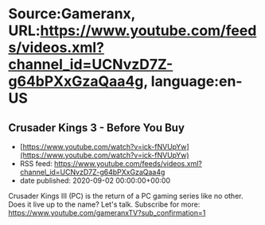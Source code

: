 # Source:Gameranx, URL:https://www.youtube.com/feeds/videos.xml?channel_id=UCNvzD7Z-g64bPXxGzaQaa4g, language:en-US

## Crusader Kings 3 - Before You Buy
 - [https://www.youtube.com/watch?v=ick-fNVUpYw](https://www.youtube.com/watch?v=ick-fNVUpYw)
 - RSS feed: https://www.youtube.com/feeds/videos.xml?channel_id=UCNvzD7Z-g64bPXxGzaQaa4g
 - date published: 2020-09-02 00:00:00+00:00

Crusader Kings III (PC) is the return of a PC gaming series like no other. Does it live up to the name? Let's talk.
Subscribe for more: https://www.youtube.com/gameranxTV?sub_confirmation=1

